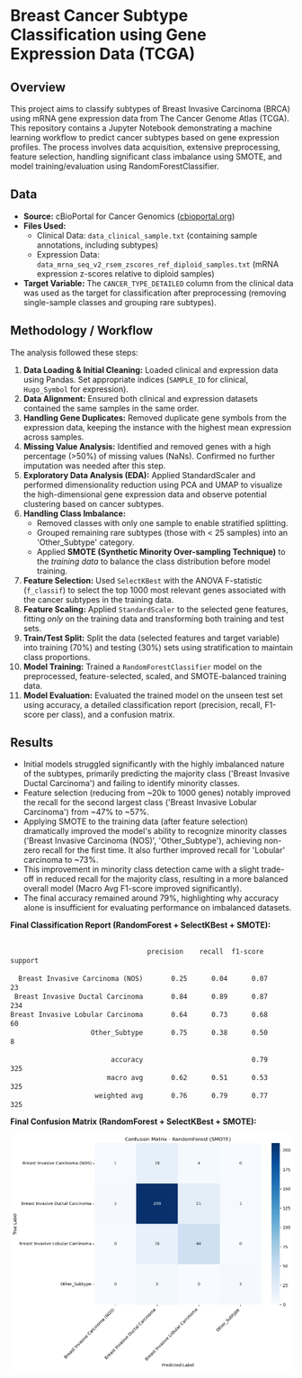 # Breast Cancer Subtype Classification using Gene Expression Data (TCGA)

## Overview

This project aims to classify subtypes of Breast Invasive Carcinoma (BRCA) using mRNA gene expression data from The Cancer Genome Atlas (TCGA).
This repository contains a Jupyter Notebook demonstrating a machine learning workflow to predict cancer subtypes based on gene expression profiles. The process involves data acquisition, extensive preprocessing, feature selection, handling significant class imbalance using SMOTE, and model training/evaluation using RandomForestClassifier.

## Data

* **Source:** cBioPortal for Cancer Genomics ([cbioportal.org](https://www.cbioportal.org/))
* **Files Used:**
    * Clinical Data: `data_clinical_sample.txt` (containing sample annotations, including subtypes)
    * Expression Data: `data_mrna_seq_v2_rsem_zscores_ref_diploid_samples.txt` (mRNA expression z-scores relative to diploid samples)
* **Target Variable:** The `CANCER_TYPE_DETAILED` column from the clinical data was used as the target for classification after preprocessing (removing single-sample classes and grouping rare subtypes).

## Methodology / Workflow

The analysis followed these steps:

1.  **Data Loading & Initial Cleaning:** Loaded clinical and expression data using Pandas. Set appropriate indices (`SAMPLE_ID` for clinical, `Hugo_Symbol` for expression).
2.  **Data Alignment:** Ensured both clinical and expression datasets contained the same samples in the same order.
3.  **Handling Gene Duplicates:** Removed duplicate gene symbols from the expression data, keeping the instance with the highest mean expression across samples.
4.  **Missing Value Analysis:** Identified and removed genes with a high percentage (>50%) of missing values (NaNs). Confirmed no further imputation was needed after this step.
5.  **Exploratory Data Analysis (EDA):** Applied StandardScaler and performed dimensionality reduction using PCA and UMAP to visualize the high-dimensional gene expression data and observe potential clustering based on cancer subtypes.
6.  **Handling Class Imbalance:**
    * Removed classes with only one sample to enable stratified splitting.
    * Grouped remaining rare subtypes (those with < 25 samples) into an 'Other_Subtype' category.
    * Applied **SMOTE (Synthetic Minority Over-sampling Technique)** to the *training data* to balance the class distribution before model training.
7.  **Feature Selection:** Used `SelectKBest` with the ANOVA F-statistic (`f_classif`) to select the top 1000 most relevant genes associated with the cancer subtypes in the training data.
8.  **Feature Scaling:** Applied `StandardScaler` to the selected gene features, fitting *only* on the training data and transforming both training and test sets.
9.  **Train/Test Split:** Split the data (selected features and target variable) into training (70%) and testing (30%) sets using stratification to maintain class proportions.
10. **Model Training:** Trained a `RandomForestClassifier` model on the preprocessed, feature-selected, scaled, and SMOTE-balanced training data.
11. **Model Evaluation:** Evaluated the trained model on the unseen test set using accuracy, a detailed classification report (precision, recall, F1-score per class), and a confusion matrix.

## Results

* Initial models struggled significantly with the highly imbalanced nature of the subtypes, primarily predicting the majority class ('Breast Invasive Ductal Carcinoma') and failing to identify minority classes.
* Feature selection (reducing from ~20k to 1000 genes) notably improved the recall for the second largest class ('Breast Invasive Lobular Carcinoma') from ~47% to ~57%.
* Applying SMOTE to the training data (after feature selection) dramatically improved the model's ability to recognize minority classes ('Breast Invasive Carcinoma (NOS)', 'Other_Subtype'), achieving non-zero recall for the first time. It also further improved recall for 'Lobular' carcinoma to ~73%.
* This improvement in minority class detection came with a slight trade-off in reduced recall for the majority class, resulting in a more balanced overall model (Macro Avg F1-score improved significantly).
* The final accuracy remained around 79%, highlighting why accuracy alone is insufficient for evaluating performance on imbalanced datasets.

**Final Classification Report (RandomForest + SelectKBest + SMOTE):**

```text

                                  precision    recall  f1-score   support

  Breast Invasive Carcinoma (NOS)       0.25      0.04      0.07        23
 Breast Invasive Ductal Carcinoma       0.84      0.89      0.87       234
Breast Invasive Lobular Carcinoma       0.64      0.73      0.68        60
                    Other_Subtype       0.75      0.38      0.50         8

                         accuracy                           0.79       325
                        macro avg       0.62      0.51      0.53       325
                     weighted avg       0.76      0.79      0.77       325

```

**Final Confusion Matrix (RandomForest + SelectKBest + SMOTE):**

![Confusion Matrix after SMOTE](images/confusion_matrix_rf_smote.png) 


